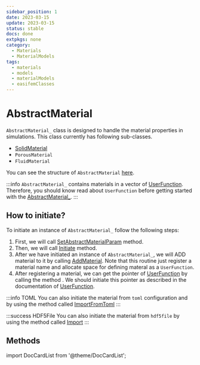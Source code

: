 ```yaml
---
sidebar_position: 1
date: 2023-03-15
update: 2023-03-15
status: stable
docs: done
extpkgs: none
category:
  - Materials
  - MaterialModels
tags:
  - materials
  - models
  - materialModels
  - easifemClasses
---
```


# AbstractMaterial

`AbstractMaterial_` class is designed to handle the material properties in simulations. This class currently has following sub-classes.

- [SolidMaterial](/docs-api/SolidMaterial)
- `PorousMaterial`
- `FluidMaterial`

You can see the structure of `AbstractMaterial` [here](./AbstractMaterial_.md).

:::info
`AbstractMaterial_` contains materials in a vector of [UserFunction](/docs-api/UserFunction). Therefore, you should know read about `UserFunction` before getting started with the [AbstractMaterial_](./AbstractMaterial_.md).
:::

## How to initiate?

To initiate an instance of `AbstractMaterial_` follow the following steps:

1. First, we will call [SetAbstractMaterialParam](./SetAbstractMaterialParam.md) method.
2. Then, we will call [Initiate](./Initiate.md) method.
3. After we have initiated an instance of `AbstractMaterial_`, we will ADD material to it by calling [AddMaterial](./AddMaterial.md). Note that this routine just register a material name and allocate space for defining materal as a `UserFunction`.
4. After registering a material, we can get the pointer of [UserFunction](/docs-api/UserFunction) by calling the method [](./GetMaterialPointer.md). We should initiate this pointer as described in the documentation of [UserFunction](/docs-api/UserFunction).

:::info TOML
You can also initiate the material from `toml` configuration and by using the method called [ImportFromToml](./ImportFromToml.md)
:::

:::success HDF5File
You can also initiate the material from `hdf5file` by using the method called [Import](./Import.md)
:::

## Methods

import DocCardList from '@theme/DocCardList';

<DocCardList />
